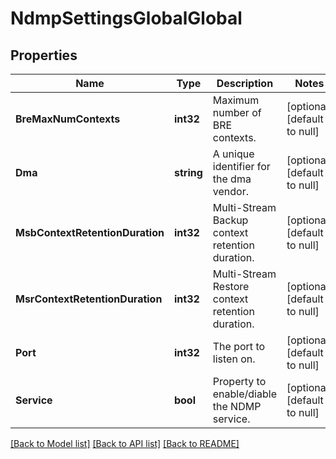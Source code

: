 # NdmpSettingsGlobalGlobal

## Properties
Name | Type | Description | Notes
------------ | ------------- | ------------- | -------------
**BreMaxNumContexts** | **int32** | Maximum number of BRE contexts. | [optional] [default to null]
**Dma** | **string** | A unique identifier for the dma vendor. | [optional] [default to null]
**MsbContextRetentionDuration** | **int32** | Multi-Stream Backup context retention duration. | [optional] [default to null]
**MsrContextRetentionDuration** | **int32** | Multi-Stream Restore context retention duration. | [optional] [default to null]
**Port** | **int32** | The port to listen on. | [optional] [default to null]
**Service** | **bool** | Property to enable/diable the NDMP service. | [optional] [default to null]

[[Back to Model list]](../README.md#documentation-for-models) [[Back to API list]](../README.md#documentation-for-api-endpoints) [[Back to README]](../README.md)


